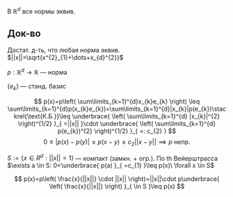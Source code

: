 В $\mathbb{R}^{d}$ все нормы эквив.
## Док-во

Достат. д-ть, что любая норма эквив. $||x||=\sqrt{x^{2}_{1}+\dots+x_{d}^{2}}$

$p:\mathbb{R}^{d}\to \mathbb{R}$ — норма

$\{ e_{k} \}$ — станд. базис

$$
p(x)=p\left( \sum\limits_{k=1}^{d}x_{k}e_{k} \right) \leq \sum\limits_{k=1}^{d}p(x_{k}e_{k})=\sum\limits_{k=1}^{d}|x_{k}|p(e_{k})\stackrel{\text{К.Б.}}\leq  \underbrace{ \left( \sum\limits_{k=1}^{d} |x_{k}|^{2} \right)^{1/2} }_{ =||x|| }\cdot \underbrace{ \left( \sum\limits_{k=1}^{d} p(e_{k})^{2} \right)^{1/2} }_{ =: c_{2} }
$$
$$
0\leq |p(x)-p(y)|\leq p(x-y)\leq c_{2}||x-y||\implies p\text{ непр.}
$$

$S:=\{ x \in R^{d}: ||x||=1 \}$ — компакт (замкн. + огр.). По th Вейерштрасса  $\exists a \in S: 0<\underbrace{ p(a) }_{ =c_{1} }\leq p(x)\ \forall x \in S$

$$
p(x)=p\left( \frac{x}{||x||} \cdot ||x|| \right)=||x||\cdot p\underbrace{ \left( \frac{x}{||x||} \right) }_{  \in S }\leq p(x)
$$